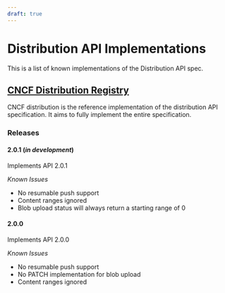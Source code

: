 ```yaml
---
draft: true
---
```


# Distribution API Implementations

This is a list of known implementations of the Distribution API spec.

## [CNCF Distribution Registry](https://github.com/2DFS/2dfs-registry)

CNCF distribution is the reference implementation of the distribution API
specification. It aims to fully implement the entire specification.

### Releases
#### 2.0.1 (_in development_)
Implements API 2.0.1

_Known Issues_
 - No resumable push support
 - Content ranges ignored
 - Blob upload status will always return a starting range of 0

#### 2.0.0
Implements API 2.0.0

_Known Issues_
 - No resumable push support
 - No PATCH implementation for blob upload
 - Content ranges ignored

